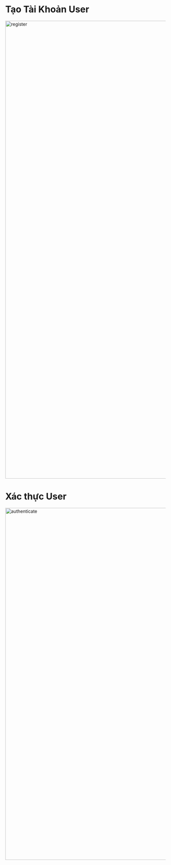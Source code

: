 # Tạo Tài Khoản User

<img width="1437" alt="register" src="https://github.com/lehongngan98/Tuan2_20036651_lehongngan/assets/94158792/579284cd-a89a-4d38-838d-4389a33f6e81">


# Xác thực User
<img width="1105" alt="authenticate" src="https://github.com/lehongngan98/Tuan2_20036651_lehongngan/assets/94158792/0db36fce-cf89-4254-b644-4da64d8c249a">

